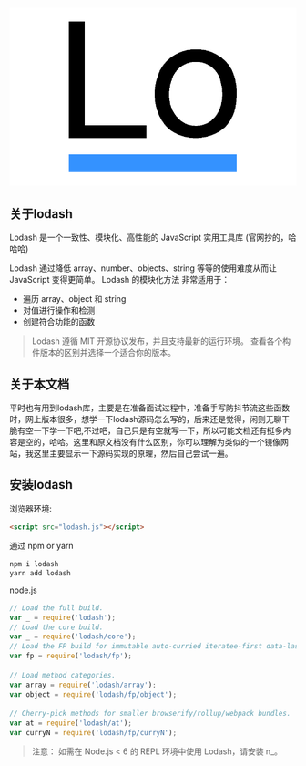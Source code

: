 # 

![lodash](/images/lodash.png)
## 关于lodash

Lodash 是一个一致性、模块化、高性能的 JavaScript 实用工具库 (官网抄的，哈哈哈)

Lodash 通过降低 array、number、objects、string 等等的使用难度从而让 JavaScript 变得更简单。 Lodash 的模块化方法 非常适用于：

- 遍历 array、object 和 string
- 对值进行操作和检测
- 创建符合功能的函数
>Lodash 遵循 MIT 开源协议发布，并且支持最新的运行环境。 查看各个构件版本的区别并选择一个适合你的版本。


## 关于本文档

平时也有用到lodash库，主要是在准备面试过程中，准备手写防抖节流这些函数时，网上版本很多，想学一下lodash源码怎么写的，后来还是觉得，闲则无聊干脆有空一下学一下吧,不过吧，自己只是有空就写一下，所以可能文档还有挺多内容是空的，哈哈。这里和原文档没有什么区别，你可以理解为类似的一个镜像网站，我这里主要显示一下源码实现的原理，然后自己尝试一遍。

## 安装lodash

浏览器环境:

```html
<script src="lodash.js"></script>
```


通过 npm or yarn
``` 
npm i lodash
yarn add lodash
```

node.js

``` js
// Load the full build.
var _ = require('lodash');
// Load the core build.
var _ = require('lodash/core');
// Load the FP build for immutable auto-curried iteratee-first data-last methods.
var fp = require('lodash/fp');
 
// Load method categories.
var array = require('lodash/array');
var object = require('lodash/fp/object');
 
// Cherry-pick methods for smaller browserify/rollup/webpack bundles.
var at = require('lodash/at');
var curryN = require('lodash/fp/curryN');

```
>注意：
>如需在 Node.js < 6 的 REPL 环境中使用 Lodash，请安装 n_。
>
